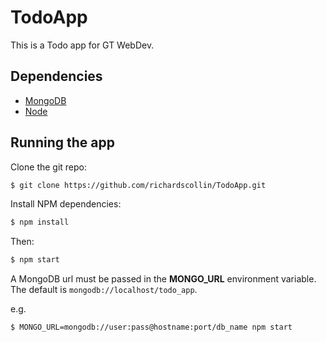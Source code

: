 # TodoApp
This is a Todo app for GT WebDev.

## Dependencies
- [MongoDB](http://www.mongodb.org/)
- [Node](https://nodejs.org)

## Running the app
Clone the git repo:
```bash
$ git clone https://github.com/richardscollin/TodoApp.git
```
Install NPM dependencies:
```bash
$ npm install
```
Then:
```bash
$ npm start
```
A MongoDB url must be passed in the **MONGO_URL** environment variable. The default is `mongodb://localhost/todo_app`.

e.g.
```bash
$ MONGO_URL=mongodb://user:pass@hostname:port/db_name npm start
```
